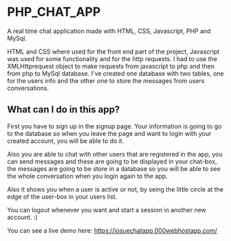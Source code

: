 # PHP_CHAT_APP

A real time chat application made with HTML, CSS, Javascript, PHP and MySql. 


HTML and CSS where used for the front end part of the project, Javascript was used for some functionality and for the http requests.
I had to use the XMLHttprequest object to make requests from javascript to php and then from php to MySql database. 
I've created one database with two tables, one for the users info and the other one to store the messages from users conversations.

## What can I do in this app? 

First you have to sign up in the signup page. 
Your information is going to go to the database so when you leave the page and want to login with your created account, you will be able to do it. 

Also you are able to chat with other users that are registered in the app, you can send messages and these are going to be displayed in your chat-box, the messages are going to be store in a database so you will be able to see the whole conversation when you login again to the app.  

Also it shows you when a user is active or not, by seing the little circle at the edge of the user-box in your users list.

You can logout whenever you want and start a session in another new account. :)


You can see a live demo here: https://josuechatapp.000webhostapp.com/



